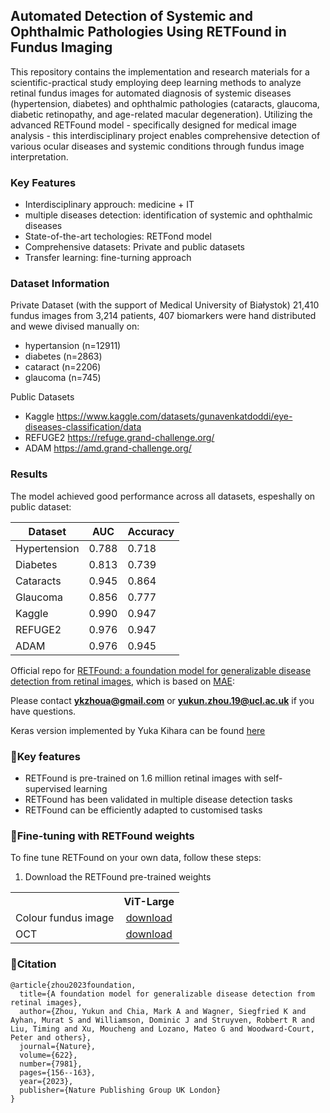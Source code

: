 ## Automated Detection of Systemic and Ophthalmic Pathologies Using RETFound in Fundus Imaging

This repository contains the implementation and research materials for a scientific-practical study employing deep learning methods to analyze retinal fundus images for automated diagnosis of systemic diseases (hypertension, diabetes) and ophthalmic pathologies (cataracts, glaucoma, diabetic retinopathy, and age-related macular degeneration). Utilizing the advanced RETFound model - specifically designed for medical image analysis - this interdisciplinary project enables comprehensive detection of various ocular diseases and systemic conditions through fundus image interpretation.

### Key Features

- Interdisciplinary approuch: medicine + IT
- multiple diseases detection: identification of systemic and ophthalmic diseases
- State-of-the-art techologies: RETFond model
- Comprehensive datasets: Private and public datasets
- Transfer learning: fine-turning approach

### Dataset Information

Private Dataset (with the support of Medical University of Białystok)
21,410 fundus images from 3,214 patients, 407 biomarkers were hand distributed and wewe divised manually on:
- hypertansion (n=12911)
- diabetes (n=2863)
- cataract (n=2206)
- glaucoma (n=745)

Public Datasets
- Kaggle https://www.kaggle.com/datasets/gunavenkatdoddi/eye-diseases-classification/data
- REFUGE2 https://refuge.grand-challenge.org/
- ADAM  https://amd.grand-challenge.org/

### Results 

The model achieved good performance across all datasets, espeshally on public dataset:

| Dataset      |  AUC  | Accuracy |
| ---          | ---   | ---      |
| Hypertension | 0.788 |   0.718  |
| Diabetes     | 0.813 |   0.739  |
| Cataracts    | 0.945 |   0.864  |
| Glaucoma     | 0.856 |   0.777  |
| Kaggle       | 0.990 |   0.947  |
| REFUGE2      | 0.976 |   0.947  |
| ADAM         | 0.976 |   0.945  |








Official repo for [RETFound: a foundation model for generalizable disease detection from retinal images](https://www.nature.com/articles/s41586-023-06555-x), which is based on [MAE](https://github.com/facebookresearch/mae):

Please contact 	**ykzhoua@gmail.com** or **yukun.zhou.19@ucl.ac.uk** if you have questions.

Keras version implemented by Yuka Kihara can be found [here](https://github.com/uw-biomedical-ml/RETFound_MAE)


### 📝Key features

- RETFound is pre-trained on 1.6 million retinal images with self-supervised learning
- RETFound has been validated in multiple disease detection tasks
- RETFound can be efficiently adapted to customised tasks





### 🌱Fine-tuning with RETFound weights

To fine tune RETFound on your own data, follow these steps:

1. Download the RETFound pre-trained weights
<table><tbody>
<!-- START TABLE -->
<!-- TABLE HEADER -->
<th valign="bottom"></th>
<th valign="bottom">ViT-Large</th>
<!-- TABLE BODY -->
<tr><td align="left">Colour fundus image</td>
<td align="center"><a href="https://drive.google.com/file/d/1l62zbWUFTlp214SvK6eMwPQZAzcwoeBE/view?usp=sharing">download</a></td>
</tr>
<!-- TABLE BODY -->
<tr><td align="left">OCT</td>
<td align="center"><a href="https://drive.google.com/file/d/1m6s7QYkjyjJDlpEuXm7Xp3PmjN-elfW2/view?usp=sharing">download</a></td>
</tr>
</tbody></table>



### 📃Citation

```
@article{zhou2023foundation,
  title={A foundation model for generalizable disease detection from retinal images},
  author={Zhou, Yukun and Chia, Mark A and Wagner, Siegfried K and Ayhan, Murat S and Williamson, Dominic J and Struyven, Robbert R and Liu, Timing and Xu, Moucheng and Lozano, Mateo G and Woodward-Court, Peter and others},
  journal={Nature},
  volume={622},
  number={7981},
  pages={156--163},
  year={2023},
  publisher={Nature Publishing Group UK London}
}
```
